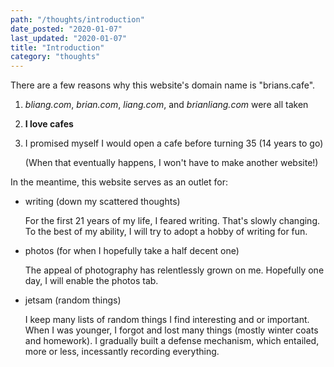 ```yaml
---
path: "/thoughts/introduction"
date_posted: "2020-01-07"
last_updated: "2020-01-07"
title: "Introduction"
category: "thoughts"
---
```


There are a few reasons why this website's domain name is "brians.cafe".

1. _bliang.com_, _brian.com_, _liang.com_, and _brianliang.com_ were all taken
2. **I love cafes**
3. I promised myself I would open a cafe before turning 35 (14 years to go)

   (When that eventually happens, I won't have to make another website!)

In the meantime, this website serves as an outlet for:

- writing (down my scattered thoughts)

  For the first 21 years of my life, I feared writing. That's slowly changing.
  To the best of my ability, I will try to adopt a hobby of writing for fun.

- photos (for when I hopefully take a half decent one)

  The appeal of photography has relentlessly grown on me.
  Hopefully one day, I will enable the photos tab.

- jetsam (random things)

  I keep many lists of random things I find interesting and or important.
  When I was younger, I forgot and lost many things (mostly winter coats and homework).
  I gradually built a defense mechanism, which entailed, more or less, incessantly recording everything.
